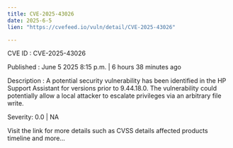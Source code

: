 ```yaml
---
title: CVE-2025-43026
date: 2025-6-5
lien: "https://cvefeed.io/vuln/detail/CVE-2025-43026"

---
```


CVE ID : CVE-2025-43026

Published :  June 5
2025
8:15 p.m. | 6 hours
38 minutes ago

Description : A potential security vulnerability has been identified in the HP Support Assistant for versions prior to 9.44.18.0. The vulnerability could potentially allow a local attacker to escalate privileges via an arbitrary file write.

Severity: 0.0 | NA

Visit the link for more details
such as CVSS details
affected products
timeline
and more...
